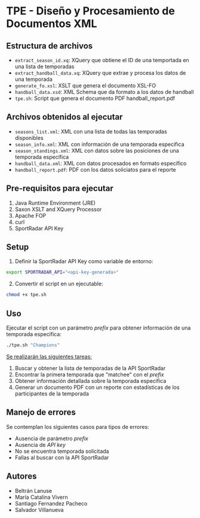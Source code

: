 # TPE - Diseño y Procesamiento de Documentos XML

## Estructura de archivos

- `extract_season_id.xq`: XQuery que obtiene el ID de una temportada en una lista de temporadas
- `extract_handball_data.xq`: XQuery que extrae y procesa los datos de una temporada
- `generate_fo.xsl`: XSLT que genera el documento XSL-FO
- `handball_data.xsd`: XML Schema que da formato a los datos de handball
- `tpe.sh`: Script que genera el documento PDF handball_report.pdf

## Archivos obtenidos al ejecutar

- `seasons_list.xml`: XML con una lista de todas las temporadas disponibles
- `season_info.xml`: XML con información de una temporada específica
- `season_standings.xml`: XML con datos sobre las posiciones de una temporada específica
- `handball_data.xml`: XML con datos procesados en formato específico
- `handball_report.pdf`: PDF con los datos soliciatos para el reporte

## Pre-requisitos para ejecutar

1. Java Runtime Environment (JRE)
2. Saxon XSLT and XQuery Processor
3. Apache FOP
4. curl
5. SportRadar API Key

## Setup

1. Definir la SportRadar API Key como variable de entorno:
```bash
export SPORTRADAR_API="<api-key-generada>"
```

2. Convertir el script en un ejecutable:
```bash
chmod +x tpe.sh
```

## Uso

Ejecutar el script con un parámetro _prefix_ para obtener información de una temporada específica:

```bash
./tpe.sh "Champions"
```
<u>Se realizarán las siguientes tareas:</u>
1. Buscar y obtener la lista de temporadas de la API SportRadar
2. Encontrar la primera temporada que "matchee" con el _prefix_
3. Obtener información detallada sobre la temporada específica
4. Generar un documento PDF con un reporte con estadísticas de los participantes de la temporada

## Manejo de errores

Se contemplan los siguientes casos para tipos de errores:
- Ausencia de parámetro _prefix_
- Ausencia de  _API key_
- No se encuentra temporada solicitada
- Fallas al buscar con la API SportRadar

## Autores
- Beltrán Lanuse
- María Catalina Vivern
- Santiago Fernandez Pacheco
- Salvador Villanueva
